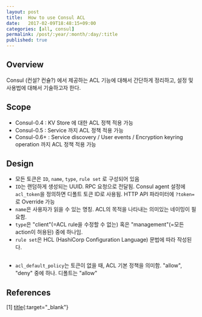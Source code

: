 ```yaml
---
layout: post
title:  How to use Consul ACL
date:   2017-02-09T18:48:15+09:00
categories: [all, consul]
permalink: /post/:year/:month/:day/:title
published: true
---
```


## Overview

Consul (컨설? 컨슐?) 에서 제공하는 ACL 기능에 대해서 간단하게 정리하고, 설정 및 사용법에 대해서 기술하고자 한다.

## Scope

* Consul-0.4 : KV Store 에 대한 ACL 정책 적용 가능
* Consul-0.5 : Service 까지 ACL 정책 적용 가능
* Consul-0.6+ : Service discovery / User events / Encryption keyring operation 까지 ACL 정책 적용 가능

## Design

* 모든 토큰은 `ID`, `name`, `type`, `rule set` 로 구성되어 있음
* `ID`는 랜덤하게 생성되는 UUID. RPC 요청으로 전달됨. Consul agent 설정에 `acl_token`을 정의하면 디폴트 토큰 ID로 사용됨. HTTP API 파라미터에 `?token=` 로 Override 가능
* `name`은 사용자가 읽을 수 있는 명칭. ACL의 목적을 나타내는 의미있는 네이밍이 필요함.
* `type`은 "client"(=ACL rule을 수정할 수 없는) 혹은 "management"(=모든 action이 허용된) 중에 하나임.
* `rule set`은 HCL (HashiCorp Configuration Language) 문법에 따라 작성된다.
```
```
* `acl_default_policy`는 토큰이 없을 때, ACL 기본 정책을 의미함. "allow", "deny" 중에 하나. 디폴트는 "allow"


## References
[1] [title](url){:target="_blank"}
